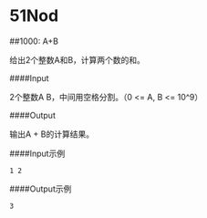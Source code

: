 # 51Nod

##1000: A+B

给出2个整数A和B，计算两个数的和。

####Input

2个整数A B，中间用空格分割。（0 <= A, B <= 10^9）

####Output

输出A + B的计算结果。

####Input示例

    1 2

####Output示例

    3